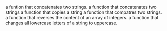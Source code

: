 a funtion that concatenates two strings.
a function that concatenates two strings
a function that copies a string
a function that compatres two strings.
a function that reverses the content of an array of integers.
a function that changes all lowercase letters of a string to uppercase.
